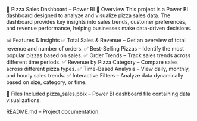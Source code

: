 🍕 Pizza Sales Dashboard – Power BI
📌 Overview
This project is a Power BI dashboard designed to analyze and visualize pizza sales data. The dashboard provides key insights into sales trends, customer preferences, and revenue performance, helping businesses make data-driven decisions.

📊 Features & Insights
✅ Total Sales & Revenue – Get an overview of total revenue and number of orders.
✅ Best-Selling Pizzas – Identify the most popular pizzas based on sales.
✅ Order Trends – Track sales trends across different time periods.
✅ Revenue by Pizza Category – Compare sales across different pizza types.
✅ Time-Based Analysis – View daily, monthly, and hourly sales trends.
✅ Interactive Filters – Analyze data dynamically based on size, category, or time.

📂 Files Included
pizza_sales.pbix – Power BI dashboard file containing data visualizations.

README.md – Project documentation.

